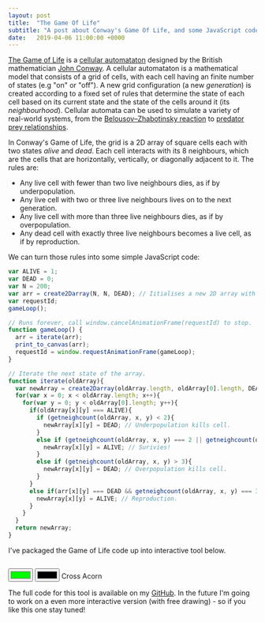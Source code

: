 ```yaml
---
layout: post
title:  "The Game Of Life"
subtitle: "A post about Conway's Game Of Life, and some JavaScript code to simulate it."
date:   2019-04-06 11:00:00 +0000
---
```


<a class="blue-link" href="https://en.wikipedia.org/wiki/Conway%27s_Game_of_Life">The Game of Life</a> is a <a class="blue-link" href="https://en.wikipedia.org/wiki/Cellular_automaton">cellular automataton</a> designed by the British mathematician <a class="blue-link" href="https://en.wikipedia.org/wiki/John_Horton_Conway">John Conway</a>. A cellular automataton is a mathematical model that consists of a grid of cells, with each cell having an finite number of states (e.g "on" or "off"). A new grid configuration (a new *generation*) is created according to a fixed set of rules that determine the state of each cell based on its current state and the state of the cells around it (its *neighbourhood*). Cellular automata can be used to simulate a variety of real-world systems, from the <a class="blue-link" href="https://en.wikipedia.org/wiki/Belousov%E2%80%93Zhabotinsky_reaction">Belousov–Zhabotinsky reaction</a> to <a class="blue-link" href="https://blogs.msdn.microsoft.com/calvin_hsia/2014/09/30/fish-vs-sharks-predator-prey-simulation/">predator prey relationships</a>.

In Conway's Game of Life, the grid is a 2D array of square cells each with two states *alive* and *dead*. Each cell interacts with its 8 neighbours, which are the cells that are horizontally, vertically, or diagonally adjacent to it. The rules are:

* Any live cell with fewer than two live neighbours dies, as if by underpopulation.
* Any live cell with two or three live neighbours lives on to the next generation.
* Any live cell with more than three live neighbours dies, as if by overpopulation.
* Any dead cell with exactly three live neighbours becomes a live cell, as if by reproduction.

We can turn those rules into some simple JavaScript code:

```javascript
var ALIVE = 1;
var DEAD = 0;
var N = 200;
var arr = create2Darray(N, N, DEAD); // Iitialises a new 2D array with array values set to 0.
var requestId;
gameLoop();

// Runs forever, call window.cancelAnimationFrame(requestId) to stop.
function gameLoop() {
  arr = iterate(arr);
  print_to_canvas(arr);
  requestId = window.requestAnimationFrame(gameLoop);
}

// Iterate the next state of the array.
function iterate(oldArray){
  var newArray = create2Darray(oldArray.length, oldArray[0].length, DEAD);
  for(var x = 0; x < oldArray.length; x++){
    for(var y = 0; y < oldArray[0].length; y++){
      if(oldArray[x][y] === ALIVE){
        if (getneighcount(oldArray, x, y) < 2){
          newArray[x][y] = DEAD; // Underpopulation kills cell.
        }
        else if (getneighcount(oldArray, x, y) === 2 || getneighcount(oldArray, x, y) === 3){
          newArray[x][y] = ALIVE; // Surivies!
        }
        else if (getneighcount(oldArray, x, y) > 3){
          newArray[x][y] = DEAD; // Overpopulation kills cell.
        }
      }
      else if(arr[x][y] === DEAD && getneighcount(oldArray, x, y) === 3){
        newArray[x][y] = ALIVE; // Reproduction.
      }
    }
  }
  return newArray;
}
```

I've packaged the Game of Life code up into interactive tool below.

<canvas id="myCanvas" style="display: none;"></canvas>
<div id="divImg" style="overflow-x: scroll;"></div>
<div style="margin-top:1em;">
    <input id="color1" type="color" value="#00ff00" class="form-control"/>
    <input id="color2" type="color" value="#000000" class="form-control"/>
    <a aria-label="start" id="start" class="button"><i class="fas fa-play"></i></a><a aria-label="stop" id="stop" class="button"><i class="fas fa-pause"></i></a>
    <a id="cross" class="button">Cross</a>
    <a id="acorn" class="button">Acorn</a>
</div>

The full code for this tool is available on my <a href="https://github.com/george-pearson" class="blue-link">GitHub</a>. In the future I'm going to work on a even more interactive version (with free drawing) - so if you like this one stay tuned!